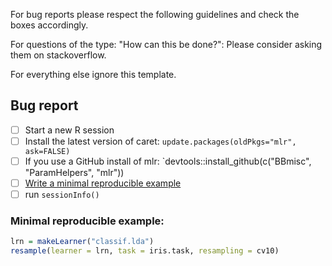 For bug reports please respect the following guidelines and check the boxes accordingly.

For questions of the type: "How can this be done?": Please consider asking them on stackoverflow.

For everything else ignore this template.

## Bug report

- [ ] Start a new R session
- [ ] Install the latest version of caret: `update.packages(oldPkgs="mlr", ask=FALSE)`
- [ ] If you use a GitHub install of mlr: `devtools::install_github(c("BBmisc", "ParamHelpers", "mlr"))
- [ ] [Write a minimal reproducible example](http://stackoverflow.com/a/5963610)
- [ ] run `sessionInfo()`

### Minimal reproducible example:

```r
lrn = makeLearner("classif.lda")
resample(learner = lrn, task = iris.task, resampling = cv10)
```